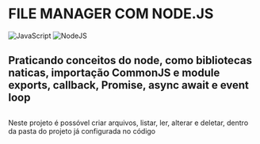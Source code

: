 <h1>FILE MANAGER COM NODE.JS</h1>

![JavaScript](https://img.shields.io/badge/javascript-%23323330.svg?style=for-the-badge&logo=javascript&logoColor=%23F7DF1E)
![NodeJS](https://img.shields.io/badge/node.js-6DA55F?style=for-the-badge&logo=node.js&logoColor=white)

<h2>Praticando conceitos do node, como bibliotecas naticas, importação CommonJS e module exports, callback, Promise, async await e event loop</h2>

##

<p>Neste projeto é possóvel criar arquivos, listar, ler, alterar e deletar, dentro da pasta do projeto já configurada no código</p>
